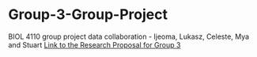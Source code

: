 # Group-3-Group-Project
BIOL 4110 group project data collaboration - Ijeoma, Lukasz, Celeste, Mya and Stuart
[Link to the Research Proposal for Group 3](https://github.com/BIOL4110/Group-3-Group-Project/blob/main/Group3-Proposal-Final.pdf)
